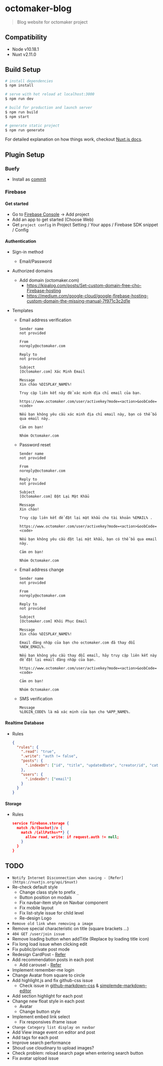 # octomaker-blog

> Blog website for octomaker project

## Compatibility

- Node v10.18.1
- Nuxt v2.11.0

## Build Setup

```bash
# install dependencies
$ npm install

# serve with hot reload at localhost:3000
$ npm run dev

# build for production and launch server
$ npm run build
$ npm start

# generate static project
$ npm run generate
```

For detailed explanation on how things work, checkout [Nuxt.js docs](https://nuxtjs.org).

## Plugin Setup

### Buefy

- Install as [commit](https://github.com/pdthang/octomaker-blog/commit/81030cb4f8779d8d84a6f3f5566c0c71c6d2f70b)

### Firebase

#### Get started

- Go to [Firebase Console](https://console.firebase.google.com/) -> Add project
- Add an app to get started (Choose Web)
- Get `project config` in Project Setting / Your apps / Firebase SDK snippet / Config

#### Authentication

- Sign-in method
  - Email/Password
- Authorized domains
  - Add domain (octomaker.com)
    - https://kipalog.com/posts/Set-custom-domain-free-cho-Firebase-hosting
    - https://medium.com/google-cloud/google-firebase-hosting-custom-domain-the-missing-manual-7f971c3c2d1e
- Templates

  - Email address verification

    ```
    Sender name
    not provided

    From
    noreply@octomaker.com

    Reply to
    not provided

    Subject
    [Octomaker.com] Xác Minh Email

    Message
    Xin chào %DISPLAY_NAME%!

    Truy cập liên kết này để xác minh địa chỉ email của bạn.

    https://www.octomaker.com/user/activekey?mode=<action>&oobCode=<code>

    Nếu bạn không yêu cầu xác minh địa chỉ email này, bạn có thể bỏ qua email này.

    Cảm ơn bạn!

    Nhóm Octomaker.com
    ```

  - Password reset

    ```
    Sender name
    not provided

    From
    noreply@octomaker.com

    Reply to
    not provided

    Subject
    [Octomaker.com] Đặt Lại Mật Khẩu

    Message
    Xin chào!

    Truy cập liên kết để đặt lại mật khẩu cho tài khoản %EMAIL% .

    https://www.octomaker.com/user/activekey?mode=<action>&oobCode=<code>

    Nếu bạn không yêu cầu đặt lại mật khẩu, bạn có thể bỏ qua email này.

    Cảm ơn bạn!

    Nhóm Octomaker.com
    ```

  - Email address change

    ```
    Sender name
    not provided

    From
    noreply@octomaker.com

    Reply to
    not provided

    Subject
    [Octomaker.com] Khôi Phục Email

    Message
    Xin chào %DISPLAY_NAME%!

    Email đăng nhập của bạn cho octomaker.com đã thay đổi %NEW_EMAIL%.

    Nếu bạn không yêu cầu thay đổi email, hãy truy cập liên kết này để đặt lại email đăng nhập của bạn.

    https://www.octomaker.com/user/activekey?mode=<action>&oobCode=<code>

    Cảm ơn bạn!

    Nhóm Octomaker.com
    ```

  - SMS verification

    ```
    Message
    %LOGIN_CODE% là mã xác minh của bạn cho %APP_NAME%.
    ```

#### Realtime Database

- Rules

  ```json
  {
    "rules": {
      ".read": "true",
      ".write": "auth != false",
      "posts": {
        ".indexOn": ["id", "title", "updatedDate", "creator/id", "category"]
      },
      "users": {
        ".indexOn": ["email"]
      }
    }
  }
  ```

#### Storage

- Rules

  ```json
  service firebase.storage {
    match /b/{bucket}/o {
      match /{allPaths=**} {
        allow read, write: if request.auth != null;
      }
    }
  }
  ```

## TODO

- `Notify Internet Disconnection when saving - [Refer](https://nuxtjs.org/api/$nuxt)`
- Re-check default style
  - Change class style to prefix `_`
  - Button position on modals
  - Fix navbar-item style on Navbar component
  - Fix mobile layout
  - Fix list-style issue for child level
  - Re-design Logo
- `Remove old link when removing a image`
- Remove special characteristic on title (square brackets ...)
- `404 GET /user/join issue`
- Remove loading button when addTitle (Replace by loading title icon)
- Fix long load issue when clicking edit
- Fix public/private post mode
- Redesign CardPost - [Refer](https://www.hackster.io/)
- Add recommendation posts in each post
  - Add carousel - [Refer](https://buefy.org/documentation/carousel/)
- Implement remember-me login
- Change Avatar from square to circle
- Add highlight.js and fix github-css issue
  - Check issue in [github-markdown-css](https://github.com/sindresorhus/github-markdown-css) & [simplemde-markdown-editor](https://github.com/sparksuite/simplemde-markdown-editor)
- Add section highlight for each post
- Change new float style in each post
  - Avatar
  - Change button style
- Implement embed link select
  - Fix responsives iframe issue
- `Change Category list display on navbar`
- Add View image event on editor and post
- Add tags for each post
- Improve search performance
- Shoud use cloudinary to upload images?
- Check problem: reload search page when entering search button
- Fix avatar upload issue